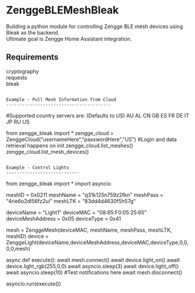 ZenggeBLEMeshBleak
=========================================
Building a python module for controlling Zengge BLE mesh devices using Bleak as the backend.<br/>
Ultimate goal is Zengge Home Assistant integration.<br/>

Requirements
------------
cryptography<br/>
requests <br/>
bleak<br/>
```

Example - Pull Mesh Information from Cloud
----------------------------------------
```
#Supported country servers are: (Defaults to US)
  AU AL CN GB ES FR DE IT JP RU US

from zengge_bleak import *
zengge_cloud = ZenggeCloud("usernameHere","passwordHere","US")  #Login and data retrieval happens on init
zengge_cloud.list_meshes()
zengge_cloud.list_mesh_devices()
```

Example - Control Lights
----------------------------
```
from zengge_bleak import *
import asyncio

meshID = 0x0211
meshName = "q31k125n759z2fkn"
meshPass = "4rie6o2dl56fz2ui"
meshLTK = "83dd4d4630f5h57g"

deviceName = "Light1"
deviceMAC = "08:65:F0:05:25:65"
deviceMeshAddress = 0x05
deviceType = 0x41

mesh = ZenggeMesh(deviceMAC, meshName, meshPass, meshLTK, meshID)
device = ZenggeLight(deviceName,deviceMeshAddress,deviceMAC,deviceType,0,0,0,0,mesh)

async def execute():
    await mesh.connect()
    await device.light_on()
    await device.light_rgb(255,0,0)
    await asyncio.sleep(3)
    await device.light_off()
    await asyncio.sleep(10) #Test notifications here
    await mesh.disconnect()

asyncio.run(execute())
```

